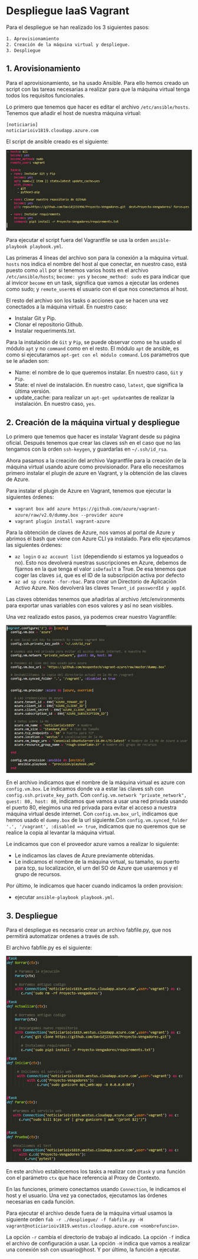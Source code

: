# Despliegue IaaS Vagrant

Para el despliegue se han realizado los 3 siguientes pasos:

	1. Aprovisionamiento
	2. Creación de la máquina virtual y despliegue.
	3. Despliegue

## 1. Arovisionamiento

Para el aprovisionamiento, se ha usado Ansible. Para ello hemos creado un script con las tareas necesarias a realizar para que la máquina virtual tenga todos los requisitos funcionales.

Lo primero que tenemos que hacer es editar el archivo `/etc/ansible/hosts`. Tenemos que añadir el host de nuestra máquina virtual:

~~~
[noticiario]
noticiarioiv1819.cloudapp.azure.com
~~~

El script de ansible creado es el siguiente:

![playbook.yml](https://github.com/Davidj231996/Proyecto-Vengadores/blob/master/docs/Imagenes/ansible.PNG)

Para ejecutar el script fuera del Vagrantfile se usa la orden `ansible-playbook playbook.yml`.

Las primeras 4 líneas del archivo son para la conexión a la máquina virtual. `hosts` nos indica el nombre del host al que conectar, en nuestro caso, está puesto como `all` por si tenemos varios hosts en el archivo `/etc/ansible/hosts`; `become: yes` y `become_method: sudo` es para indicar que al invicor `become` en un task, significa que vamos a ejecutar las ordenes como sudo; y `remote_user`es el usuario con el que nos conectamos al host.

El resto del archivo son los tasks o acciones que se hacen una vez conectados a la máquina virtual. En nuestro caso:

- Instalar Git y Pip.
- Clonar el repositorio Github.
- Instalar requeriments.txt.

Para la instalación de `Git` y `Pip`, se puede observar como se ha usado el módulo `apt` y no `command` como en el resto. El módulo `apt` de ansible, es como si ejecutaramos `apt-get con el módulo command`. Los parametros que se le añaden son:

- Name: el nombre de lo que queremos instalar. En nuestro caso, `Git` y `Pip`.
- State: el nivel de instalación. En nuestro caso, `latest`, que significa la última versión.
- update_cache: para realizar un `apt-get update`antes de realizar la instalación. En nuestro caso, `yes`.

## 2. Creación de la máquina virtual y despliegue

Lo primero que tenemos que hacer es instalar Vagrant desde su página oficial. Después tenemos que crear las claves ssh en el caso que no las tengamos con la orden `ssh-keygen`, y guardarlas en `~/.ssh/id_rsa`.

Ahora pasamos a la creación del archivo Vagrantfile para la creación de la máquina virtual usando azure como provisionador. Para ello necesitamos primero instalar el plugin de azure en Vagrant, y la obtención de las claves de Azure.

Para instalar el plugin de Azure en Vagrant, tenemos que ejecutar la siguientes órdenes:

- `vagrant box add azure https://github.com/azure/vagrant-azure/raw/v2.0/dummy.box --provider azure`
- `vagrant plugin install vagrant-azure`

Para la obtención de claves de Azure, nos vamos al portal de Azure y abrimos él bash que viene con Azure CLI ya instalado. Para ello ejecutamos las siguientes órdenes:

- `az login` o `az account list` (dependiendo si estamos ya logueados o no). Esto nos devolverá nuestras suscripciones en Azure, debemos de fijarnos en la que tenga el valor `isDefault` a True. De esa tenemos que coger las claves `id`, que es el ID de la subscripción activa por defecto
- `az ad sp create -for-rbac`. Para crear un Directorio de Aplicación Activo Azure. Nos devolverá las claves `Tenant_id passwordId y appId`.

Las claves obtenidas tenemos que añadirlas al archivo /etc/environments para exportar unas variables con esos valores y así no sean visibles.

Una vez realizado estos pasos, ya podemos crear nuestro Vagrantfile:

![Vagrantfile](https://github.com/Davidj231996/Proyecto-Vengadores/blob/master/docs/Imagenes/vagrant.PNG)

En el archivo indicamos que el nombre de la máquina virtual es azure con `config.vm.box`. Le indicamos donde va a estar las claves ssh con `config.ssh.private_key_path`. Con `config.vm.network "private_network", guest: 80, host: 80`, indicamos que vamos a usar una red privada usando el puerto 80, elegimos una red privada para evitar el acceso a nuestra máquina virtual desde internet. Con `config.vm.box_url`, indicamos que hemos usado el `dummy.box` de la url siguiente.Con `config.vm.synced_folder '.', '/vagrant', :disabled => true`, indicamos que no queremos que se realice la copia al levantar la máquina virtual.

Le indicamos que con el proveedor azure vamos a realizar lo siguiente:

- Le indicamos las claves de Azure previamente obtenidas.
- Le indicamos el nombre de la máquina virtual, su tamaño, su puerto para tcp, su localización, el urn del SO de Azure que usaremos y el grupo de recursos.

Por último, le indicamos que hacer cuando indicamos la orden provision:

- ejecutar `ansible-playbook playbook.yml`.


## 3. Despliegue

Para el despliegue es necesario crear un archivo fabfile.py, que nos permitirá automatizar ordenes a través de ssh.

El archivo fabfile.py es el siguiente:

![Fabfile](https://github.com/Davidj231996/Proyecto-Vengadores/blob/master/docs/Imagenes/fabfile.PNG)

En este archivo establecemos los tasks a realizar con `@task` y una función con el parámetro `ctx` que hace referencia al Proxy de Contexto.

En las funciones, primero conectamos usando `Connection`, le indicamos el host y el usuario. Una vez ya conectados, ejecutamos las órdenes necesarias en cada función.

Para ejecutar el archivo desde fuera de la máquina virtual usamos la siguiente orden `fab -r ./despliegue/ -f fabfile.py -H vagrant@noticiarioiv1819.westus.cloudapp.azure.com <nombrefuncio>`.

La opción `-r` cambia el directorio de trabajo al indicado. La opción `-f` indica el archivo de configuración a usar. La opción `-H` indica que vamos a realizar una conexión ssh con usuario@host. Y por último, la función a ejecutar.